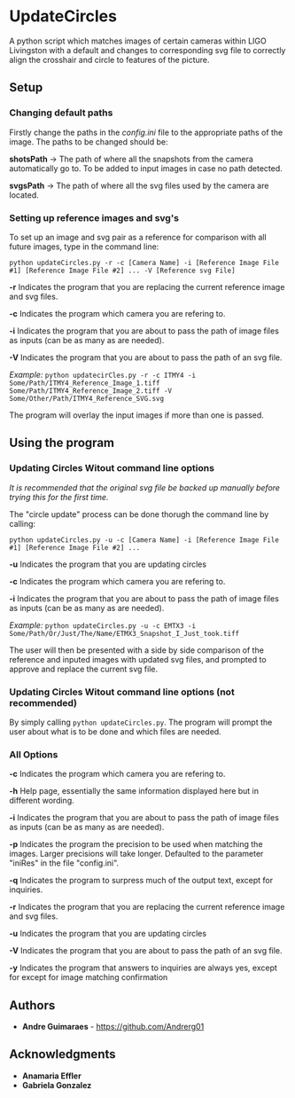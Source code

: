 # UpdateCircles

A python script which matches images of certain cameras within LIGO Livingston with a default and changes to corresponding svg file to correctly align the crosshair and circle to features of the picture.

## Setup

### Changing default paths

Firstly change the paths in the *config.ini* file to the appropriate paths of the image. The paths to be changed should be:

**shotsPath** -> The path of where all the snapshots from the camera automatically go to. To be added to input images in case no path detected.

**svgsPath** -> The path of where all the svg files used by the camera are located.

### Setting up reference images and svg's

To set up an image and svg pair as a reference for comparison with all future images, type in the command line:

`python updateCircles.py -r -c [Camera Name] -i [Reference Image File #1] [Reference Image File #2] ... -V [Reference svg File]`

**-r** Indicates the program that you are replacing the current reference image and svg files.
   
**-c** Indicates the program which camera you are refering to.

**-i** Indicates the program that you are about to pass the path of image files as inputs (can be as many as are needed).
   
**-V** Indicates the program that you are about to pass the path of an svg file.

*Example:*
`python updatecirCles.py -r -c ITMY4 -i Some/Path/ITMY4_Reference_Image_1.tiff Some/Path/ITMY4_Reference_Image_2.tiff -V Some/Other/Path/ITMY4_Reference_SVG.svg`

The program will overlay the input images if more than one is passed.

## Using the program

### Updating Circles Witout command line options

*It is recommended that the original svg file be backed up manually before trying this for the first time.*

The "circle update" process can be done thorugh the command line by calling:

`python updateCircles.py -u -c [Camera Name] -i [Reference Image File #1] [Reference Image File #2] ...`

**-u** Indicates the program that you are updating circles

**-c** Indicates the program which camera you are refering to.

**-i** Indicates the program that you are about to pass the path of image files as inputs (can be as many as are needed).
   
*Example:*
`python updateCircles.py -u -c EMTX3 -i Some/Path/Or/Just/The/Name/ETMX3_Snapshot_I_Just_took.tiff`

The user will then be presented with a side by side comparison of the reference and inputed images with updated svg files, and prompted to approve and replace the current svg file.

### Updating Circles Witout command line options (not recommended)

By simply calling `python updateCircles.py`. The program will prompt the user about what is to be done and which files are needed.

### All Options

**-c** Indicates the program which camera you are refering to.

**-h** Help page, essentially the same information displayed here but in different wording.

**-i** Indicates the program that you are about to pass the path of image files as inputs (can be as many as are needed).

**-p** Indicates the program the precision to be used when matching the images. Larger precisions will take longer. Defaulted to the parameter "iniRes" in the file "config.ini".

**-q** Indicates the program to surpress much of the output text, except for inquiries.

**-r** Indicates the program that you are replacing the current reference image and svg files.

**-u** Indicates the program that you are updating circles

**-V** Indicates the program that you are about to pass the path of an svg file.

**-y** Indicates the program that answers to inquiries are always yes, except for except for image matching confirmation




## Authors

* **Andre Guimaraes** - https://github.com/Andrerg01

## Acknowledgments

* **Anamaria Effler**
* **Gabriela Gonzalez**
